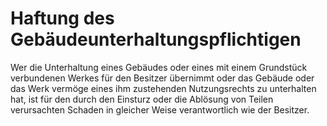 # Haftung des Gebäudeunterhaltungspflichtigen

Wer die Unterhaltung eines Gebäudes oder eines mit einem Grundstück verbundenen Werkes für den Besitzer übernimmt oder das Gebäude oder das Werk vermöge eines ihm zustehenden Nutzungsrechts zu unterhalten hat, ist für den durch den Einsturz oder die Ablösung von Teilen verursachten Schaden in gleicher Weise verantwortlich wie der Besitzer. 

